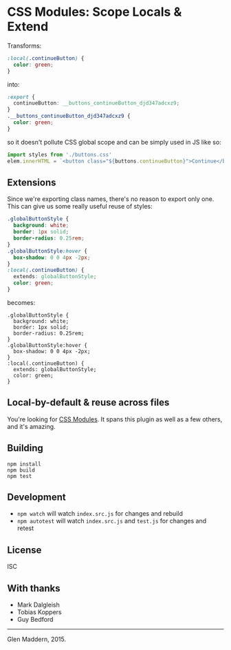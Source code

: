 # CSS Modules: Scope Locals & Extend

Transforms:

```css
:local(.continueButton) {
  color: green;
}
```

into:

```css
:export {
  continueButton: __buttons_continueButton_djd347adcxz9;
}
.__buttons_continueButton_djd347adcxz9 {
  color: green;
}
```

so it doesn't pollute CSS global scope and can be simply used in JS like so:

```js
import styles from './buttons.css'
elem.innerHTML = `<button class="${buttons.continueButton}">Continue</button>`
```

## Extensions

Since we're exporting class names, there's no reason to export only one. This can give us some really useful reuse of styles:

```css
.globalButtonStyle {
  background: white;
  border: 1px solid;
  border-radius: 0.25rem;
}
.globalButtonStyle:hover {
  box-shadow: 0 0 4px -2px;
}
:local(.continueButton) {
  extends: globalButtonStyle;
  color: green;
}
```

becomes:

```
.globalButtonStyle {
  background: white;
  border: 1px solid;
  border-radius: 0.25rem;
}
.globalButtonStyle:hover {
  box-shadow: 0 0 4px -2px;
}
:local(.continueButton) {
  extends: globalButtonStyle;
  color: green;
}
```

## Local-by-default & reuse across files

You're looking for [CSS Modules](https://github.com/webpack/css-modules). It spans this plugin as well as a few others, and it's amazing.

## Building

```
npm install
npm build
npm test
```

## Development

- `npm watch` will watch `index.src.js` for changes and rebuild
- `npm autotest` will watch `index.src.js` and `test.js` for changes and retest

## License

ISC

## With thanks

- Mark Dalgleish
- Tobias Koppers
- Guy Bedford

---
Glen Maddern, 2015.
